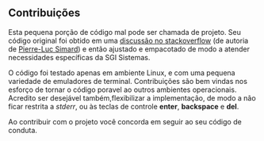 ## Contribuições

Esta pequena porção de código mal pode ser chamada de projeto. Seu código original foi obtido em uma 
[discussão no stackoverflow](http://stackoverflow.com/questions/701078/how-can-i-enter-a-password-using-perl-and-replace-the-characters-with)
(de autoria de [Pierre-Luc Simard](http://stackoverflow.com/users/68554/pierre-luc-simard))
e então ajustado e empacotado de modo a atender necessidades específicas da SGI Sistemas.

O código foi testado apenas em ambiente Linux, e com uma pequena variedade de emuladores de terminal. 
Contribuições são bem vindas nos esforço de tornar o código poravel ao outros ambientes operacionais. 
Acredito ser desejável também,flexibilizar a implementação, de modo a não ficar restrita a *stderr*, ou às teclas de 
controle **enter**, **backspace** e **del**.

Ao contribuir com o projeto você concorda em seguir ao seu código de conduta.
